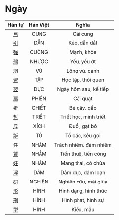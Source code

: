 <link href="styles.css" rel="stylesheet">

# Ngày

| Hán tự | Hán Việt | Nghĩa |
| :---: | :---: | :---: |
| [<span class="stroke-order">弓</span>](https://www.tiengnhatdongian.com/kanji/giai-nghia-kanji-%E5%BC%93) | CUNG | Cái cung |
| [<span class="stroke-order">引</span>](https://www.tiengnhatdongian.com/kanji/giai-nghia-kanji-%E5%BC%95) | DẪN | Kéo, dẫn dắt |
| [<span class="stroke-order">強</span>](https://www.tiengnhatdongian.com/kanji/giai-nghia-kanji-%E5%BC%B7) | CƯỜNG | Mạnh, khỏe |
| [<span class="stroke-order">弱</span>](https://www.tiengnhatdongian.com/kanji/giai-nghia-kanji-%E5%BC%B1) | NHƯỢC | Yếu, yếu ớt |
| [<span class="stroke-order">羽</span>](https://www.tiengnhatdongian.com/kanji/giai-nghia-kanji-%E7%BE%BD) | VŨ | Lông vũ, cánh |
| [<span class="stroke-order">習</span>](https://mazii.vn/vi-VN/search/kanji/javi/%E7%BF%92) | TẬP | Học tập, thói quen |
| [<span class="stroke-order">翌</span>](https://mazii.vn/vi-VN/search/kanji/javi/%E7%BF%8C) | DỰC | Ngày hôm sau, kế tiếp |
| [<span class="stroke-order">扇</span>](https://mazii.vn/vi-VN/search/kanji/javi/%E6%89%87) | PHIẾN | Cái quạt |
| [<span class="stroke-order">折</span>](https://mazii.vn/vi-VN/search/kanji/javi/%E6%8A%98) | CHIẾT | Bẻ gãy, gấp |
| [<span class="stroke-order">哲</span>](https://mazii.vn/vi-VN/search/kanji/javi/%E5%93%B2) | TRIẾT | Triết học, minh triết |
| [<span class="stroke-order">斥</span>](https://mazii.vn/vi-VN/search/kanji/javi/%E6%96%A5) | XÍCH | Đuổi, gạt bỏ |
| [<span class="stroke-order">訴</span>](https://mazii.vn/vi-VN/search/kanji/javi/%E8%A8%B4) | TỐ | Tố cáo, kêu gọi |
| [<span class="stroke-order">任</span>](https://mazii.vn/vi-VN/search/kanji/javi/%E4%BB%BB) | NHÂM | Trách nhiệm, đảm nhiệm |
| [<span class="stroke-order">賃</span>](https://mazii.vn/vi-VN/search/kanji/javi/%E8%B3%83) | NHẪM | Tiền thuê, tiền công |
| [<span class="stroke-order">妊</span>](https://mazii.vn/vi-VN/search/kanji/javi/%E5%A6%8A) | NHÂM | Mang thai, có chửa |
| [<span class="stroke-order">淫</span>](https://mazii.vn/vi-VN/search/kanji/javi/%E6%B7%AB) | DÂM | Dâm dục, dâm loạn |
| [<span class="stroke-order">研</span>](https://mazii.vn/vi-VN/search/kanji/javi/%E7%A0%94) | NGHIÊN | Nghiên cứu, mài giũa |
| [<span class="stroke-order">形</span>](https://mazii.vn/vi-VN/search/kanji/javi/%E5%BD%A2) | HÌNH | Hình dạng, hình thức |
| [<span class="stroke-order">刑</span>](https://mazii.vn/vi-VN/search/kanji/javi/%E5%88%91) | HÌNH | Hình phạt, hình sự |
| [<span class="stroke-order">型</span>](https://mazii.vn/vi-VN/search/kanji/javi/%E5%9E%8B) | HÌNH | Kiểu, mẫu |

